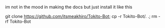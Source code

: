 im not in the mood in making the docs but just install it like this 

git clone https://github.com/itsmeakhiro/Tokito-Bot; cp -r Tokito-Bot/. .; rm -rf Tokito-Bot
